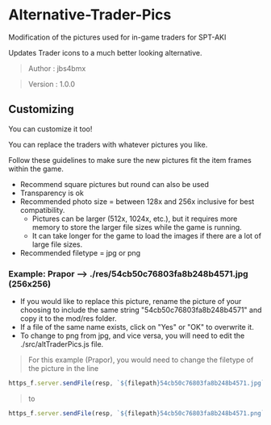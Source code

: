 # Alternative-Trader-Pics
Modification of the pictures used for in-game traders for SPT-AKI


Updates Trader icons to a much better looking alternative.

>Author  : jbs4bmx

>Version : 1.0.0



## Customizing
You can customize it too!

You can replace the traders with whatever pictures you like.

Follow these guidelines to make sure the new pictures fit the item frames within the game.
* Recommend square pictures but round can also be used
* Transparency is ok
* Recommended photo size = between 128x and 256x inclusive for best compatibility.
  * Pictures can be larger (512x, 1024x, etc.), but it requires more memory to store the larger file sizes while the game is running.
  * It can take longer for the game to load the images if there are a lot of large file sizes.
* Recommended filetype = jpg or png



### Example: Prapor --> ./res/54cb50c76803fa8b248b4571.jpg (256x256)
* If you would like to replace this picture, rename the picture of your choosing to include the same string "54cb50c76803fa8b248b4571" and copy it to the mod/res folder.
* If a file of the same name exists, click on "Yes" or "OK" to overwrite it.
* To change to png from jpg, and vice versa, you will need to edit the ./src/altTraderPics.js file.

>For this example (Prapor), you would need to change the filetype of the picture in the line
```javascript
https_f.server.sendFile(resp, `${filepath}54cb50c76803fa8b248b4571.jpg`);
```
>to
```javascript
https_f.server.sendFile(resp, `${filepath}54cb50c76803fa8b248b4571.png`);
```

